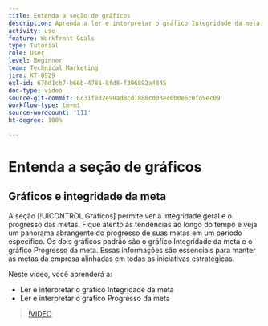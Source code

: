 ```yaml
---
title: Entenda a seção de gráficos
description: Aprenda a ler e interpretar o gráfico Integridade da meta e o gráfico Progresso da meta no [!DNL   Goals].
activity: use
feature: Workfront Goals
type: Tutorial
role: User
level: Beginner
team: Technical Marketing
jira: KT-8929
exl-id: 670d1cb7-b66b-4786-8fd8-f396892a4845
doc-type: video
source-git-commit: 6c31f8d2e98ad8cd1880cd03ec0b0e6c0fd9ec09
workflow-type: tm+mt
source-wordcount: '111'
ht-degree: 100%

---
```


# Entenda a seção de gráficos

## Gráficos e integridade da meta

A seção [!UICONTROL Gráficos] permite ver a integridade geral e o progresso das metas. Fique atento às tendências ao longo do tempo e veja um panorama abrangente do progresso de suas metas em um período específico. Os dois gráficos padrão são o gráfico Integridade da meta e o gráfico Progresso da meta. Essas informações são essenciais para manter as metas da empresa alinhadas em todas as iniciativas estratégicas.

Neste vídeo, você aprenderá a:

* Ler e interpretar o gráfico Integridade da meta
* Ler e interpretar o gráfico Progresso da meta

>[!VIDEO](https://video.tv.adobe.com/v/335201/?quality=12&learn=on)
